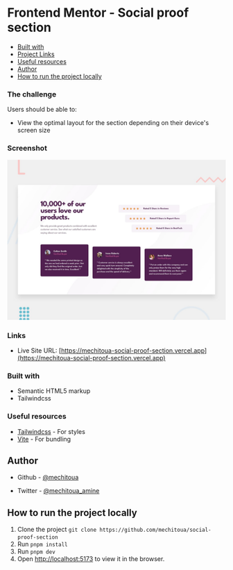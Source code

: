 # Frontend Mentor - Social proof section

- [Built with](#built-with)
- [Project Links](#links)
- [Useful resources](#useful-resources)
- [Author](#author)
- [How to run the project locally](#how-to-run-the-project-locally)

### The challenge

Users should be able to:

- View the optimal layout for the section depending on their device's screen size

### Screenshot

![](./public/desktop-preview.jpg)

### Links

- Live Site URL: [https://mechitoua-social-proof-section.vercel.app](https://mechitoua-social-proof-section.vercel.app)

### Built with

- Semantic HTML5 markup
- Tailwindcss

### Useful resources

- [Tailwindcss](https://tailwindcss.com/) - For styles
- [Vite](https://vitejs.dev/) - For bundling

## Author

- Github - [@mechitoua](https://www.github.com/mechitoua)

- Twitter - [@mechitoua_amine](https://www.twitter.com/mechitoua_amine)

## How to run the project locally

1. Clone the project `git clone https://github.com/mechitoua/social-proof-section`
2. Run `pnpm install`
3. Run `pnpm dev`
4. Open [http://localhost:5173](http://localhost:5173) to view it in the browser.
